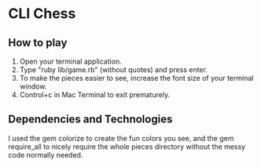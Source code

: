 # CLI Chess

## How to play

1. Open your terminal application.
2. Type "ruby lib/game.rb" (without quotes) and press enter.
3. To make the pieces easier to see, increase the font size of your terminal window.
4. Control+c in Mac Terminal to exit prematurely.

## Dependencies and Technologies

I used the gem colorize to create the fun colors you see, and the gem require_all to nicely require the whole pieces directory without the messy code normally needed.
